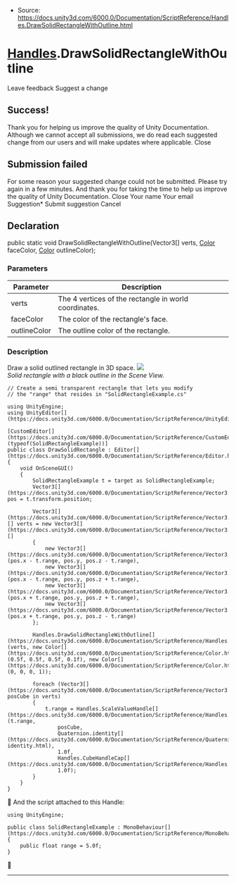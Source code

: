 * Source: https://docs.unity3d.com/6000.0/Documentation/ScriptReference/Handles.DrawSolidRectangleWithOutline.html

#  [Handles](https://docs.unity3d.com/6000.0/Documentation/ScriptReference/Handles.html).DrawSolidRectangleWithOutline
Leave feedback
Suggest a change
## Success!
Thank you for helping us improve the quality of Unity Documentation. Although we cannot accept all submissions, we do read each suggested change from our users and will make updates where applicable.
Close
## Submission failed
For some reason your suggested change could not be submitted. Please <a>try again</a> in a few minutes. And thank you for taking the time to help us improve the quality of Unity Documentation.
Close
Your name Your email Suggestion* Submit suggestion
Cancel
## Declaration
public static void DrawSolidRectangleWithOutline(Vector3[] verts, [Color](https://docs.unity3d.com/6000.0/Documentation/ScriptReference/Color.html) faceColor, [Color](https://docs.unity3d.com/6000.0/Documentation/ScriptReference/Color.html) outlineColor); 
### Parameters
Parameter | Description  
---|---  
verts | The 4 vertices of the rectangle in world coordinates.  
faceColor | The color of the rectangle's face.  
outlineColor | The outline color of the rectangle.  
### Description
Draw a solid outlined rectangle in 3D space.
![](https://docs.unity3d.com/6000.0/Documentation/StaticFiles/ScriptRefImages/DrawSolidRectangle.png)   
_Solid rectangle with a black outline in the Scene View._
```
// Create a semi transparent rectangle that lets you modify
// the "range" that resides in "SolidRectangleExample.cs"  
  
using UnityEngine;
using UnityEditor[](https://docs.unity3d.com/6000.0/Documentation/ScriptReference/UnityEditor.html);  
  
[CustomEditor[](https://docs.unity3d.com/6000.0/Documentation/ScriptReference/CustomEditor.html)(typeof(SolidRectangleExample))]
public class DrawSolidRectangle : Editor[](https://docs.unity3d.com/6000.0/Documentation/ScriptReference/Editor.html)
{
    void OnSceneGUI()
    {
        SolidRectangleExample t = target as SolidRectangleExample;
        Vector3[](https://docs.unity3d.com/6000.0/Documentation/ScriptReference/Vector3.html) pos = t.transform.position;  
  
        Vector3[](https://docs.unity3d.com/6000.0/Documentation/ScriptReference/Vector3.html)[] verts = new Vector3[](https://docs.unity3d.com/6000.0/Documentation/ScriptReference/Vector3.html)[]
        {
            new Vector3[](https://docs.unity3d.com/6000.0/Documentation/ScriptReference/Vector3.html)(pos.x - t.range, pos.y, pos.z - t.range),
            new Vector3[](https://docs.unity3d.com/6000.0/Documentation/ScriptReference/Vector3.html)(pos.x - t.range, pos.y, pos.z + t.range),
            new Vector3[](https://docs.unity3d.com/6000.0/Documentation/ScriptReference/Vector3.html)(pos.x + t.range, pos.y, pos.z + t.range),
            new Vector3[](https://docs.unity3d.com/6000.0/Documentation/ScriptReference/Vector3.html)(pos.x + t.range, pos.y, pos.z - t.range)
        };  
  
        Handles.DrawSolidRectangleWithOutline[](https://docs.unity3d.com/6000.0/Documentation/ScriptReference/Handles.DrawSolidRectangleWithOutline.html)(verts, new Color[](https://docs.unity3d.com/6000.0/Documentation/ScriptReference/Color.html)(0.5f, 0.5f, 0.5f, 0.1f), new Color[](https://docs.unity3d.com/6000.0/Documentation/ScriptReference/Color.html)(0, 0, 0, 1));  
  
        foreach (Vector3[](https://docs.unity3d.com/6000.0/Documentation/ScriptReference/Vector3.html) posCube in verts)
        {
            t.range = Handles.ScaleValueHandle[](https://docs.unity3d.com/6000.0/Documentation/ScriptReference/Handles.ScaleValueHandle.html)(t.range,
                posCube,
                Quaternion.identity[](https://docs.unity3d.com/6000.0/Documentation/ScriptReference/Quaternion-identity.html),
                1.0f,
                Handles.CubeHandleCap[](https://docs.unity3d.com/6000.0/Documentation/ScriptReference/Handles.CubeHandleCap.html),
                1.0f);
        }
    }
}

```

And the script attached to this Handle:
```
using UnityEngine;  
  
public class SolidRectangleExample : MonoBehaviour[](https://docs.unity3d.com/6000.0/Documentation/ScriptReference/MonoBehaviour.html)
{
    public float range = 5.0f;
}

```

* * *
